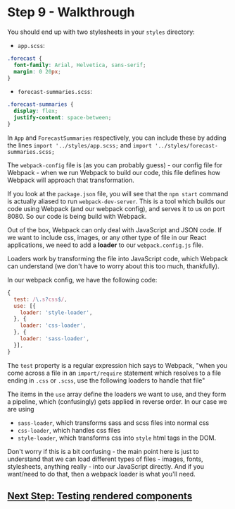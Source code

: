 # Step 9 - Walkthrough

You should end up with two stylesheets in your `styles` directory:

- `app.scss`:
```css
.forecast {
  font-family: Arial, Helvetica, sans-serif;
  margin: 0 20px;
}
```

- `forecast-summaries.scss`:
```css
.forecast-summaries {
  display: flex;
  justify-content: space-between;
}
```

In `App` and `ForecastSummaries` respectively, you can include these by adding the lines `import '../styles/app.scss;` and `import '../styles/forecast-summaries.scss;`

The `webpack-config` file is (as you can probably guess) - our config file for Webpack - when we run Webpack to build our code, this file defines how Webpack will approach that transformation.

If you look at the `package.json` file, you will see that the `npm start` command is actually aliased to run `webpack-dev-server`. This is a tool which builds our code using Webpack (and our webpack config), and serves it to us on port 8080. So our code is being build with Webpack.

Out of the box, Webpack can only deal with JavaScript and JSON code. If we want to include css, images, or any other type of file in our React applications, we need to add a **loader** to our `webpack.config.js` file.

Loaders work by transforming the file into JavaScript code, which Webpack can understand (we don't have to worry about this too much, thankfully).

In our webpack config, we have the following code:

```js
{
  test: /\.s?css$/,
  use: [{
    loader: 'style-loader',
  }, {
    loader: 'css-loader',
  }, {
    loader: 'sass-loader',
  }],
}
```

The `test` property is a regular expression hich says to Webpack, "when you come across a file in an `import/require` statement which resolves to a file ending in `.css` or `.scss`, use the following loaders to handle that file"

The items in the `use` array define the loaders we want to use, and they form a pipeline, which (confusingly) gets applied in reverse order. In our case we are using
- `sass-loader`, which transforms sass and scss files into normal css
- `css-loader`, which handles css files
- `style-loader`, which transforms css into `style` html tags in the DOM.

Don't worry if this is a bit confusing - the main point here is just to understand that we can load different types of files - images, fonts, stylesheets, anything really - into our JavaScript directly. And if you want/need to do that, then a webpack loader is what you'll need.

## [Next Step: Testing rendered components](../step-10.md)
